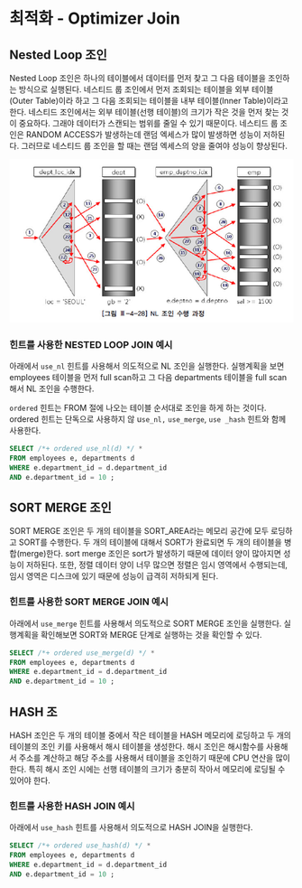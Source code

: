 # 최적화  - Optimizer Join

## Nested Loop 조인 

Nested Loop 조인은 하나의 테이블에서 데이터를 먼저 찾고 그 다음 테이블을 조인하는 방식으로 실행된다. 네스티드 룹 조인에서 먼저 조회되는 테이블을 외부 테이블\(Outer Table\)이라 하고 그 다음 조회되는 테이블을 내부 테이블\(Inner Table\)이라고 한다. 네스티드 조인에서는 외부 테이블\(선행 테이블\)의 크기가 작은 것을 먼저 찾는 것이 중요하다. 그래야 데이터가 스캔되는 범위를 줄일 수 있기 때문이다. 네스티드 룹 조인은 RANDOM ACCESS가 발생하는데 랜덤 엑세스가 많이 발생하면 성능이 저하된다. 그러므로 네스티드 룹 조인을 할 때는 랜덤 엑세스의 양을 줄여야 성능이 향상된다. 

![](.gitbook/assets/image%20%2818%29.png)

### 힌트를 사용한 NESTED LOOP JOIN 예시 

아래에서 `use_nl` 힌트를 사용해서 의도적으로 NL 조인을 실행한다. 실행계획을 보면 employees 테이블을 먼저 full scan하고 그 다음 departments 테이블을 full scan해서 NL 조인을 수행한다. 

`ordered` 힌트는 FROM 절에 나오는 테이블 순서대로 조인을 하게 하는 것이다. ordered 힌트는 단독으로 사용하지 않 u`se_nl,`  `use_merge`, `use _hash` 힌트와 함께 사용한다.

```sql
SELECT /*+ ordered use_nl(d) */ * 
FROM employees e, departments d 
WHERE e.department_id = d.department_id 
AND e.department_id = 10 ; 
```

## SORT MERGE 조인 

SORT MERGE 조인은 두 개의 테이블을 SORT\_AREA라는 메모리 공간에 모두 로딩하고 SORT를 수행한다. 두 개의 테이블에 대해서 SORT가 완료되면 두 개의 테이블을 병합\(merge\)한다. sort merge 조인은 sort가 발생하기 때문에 데이터 양이 많아지면 성능이 저하된다. 또한, 정렬 데이터 양이 너무 많으면 정렬은 임시 영역에서 수행되는데, 임시 영역은 디스크에 있기 때문에 성능이 급격히 저하되게 된다. 

### 힌트를 사용한 SORT MERGE JOIN 예시 

아래에서 `use_merge` 힌트를 사용해서 의도적으로 SORT MERGE 조인을 실행한다. 실행계획을 확인해보면 SORT와 MERGE  단계로 실행하는 것을 확인할 수 있다. 

```sql
SELECT /*+ ordered use_merge(d) */ * 
FROM employees e, departments d 
WHERE e.department_id = d.department_id 
AND e.department_id = 10 ; 
```

## HASH 조

HASH 조인은 두 개의 테이블 중에서 작은 테이블을 HASH 메모리에 로딩하고 두 개의 테이블의 조인 키를 사용해서 해시 테이블을 생성한다. 해시 조인은 해시함수를 사용해서 주소를 계산하고 해당 주소를 사용해서 테이블을 조인하기 때문에 CPU 연산을 많이 한다. 특히 해시 조인 시에는 선행 테이블의 크기가 충분히 작아서 메모리에 로딩될 수 있어야 한다.

### 힌트를 사용한 HASH JOIN 예시 

아래에서 `use_hash` 힌트를 사용해서 의도적으로 HASH JOIN을 실행한다. 

```sql
SELECT /*+ ordered use_hash(d) */ * 
FROM employees e, departments d 
WHERE e.department_id = d.department_id 
AND e.department_id = 10 ; 
```

